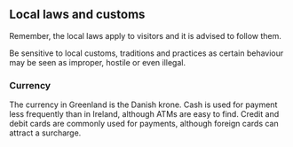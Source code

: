 ## Local laws and customs

Remember, the local laws apply to visitors and it is advised to follow them.

Be sensitive to local customs, traditions and practices as certain behaviour may be seen as improper, hostile or even illegal.

### **Currency**

The currency in Greenland is the Danish krone. Cash is used for payment less frequently than in Ireland, although ATMs are easy to find. Credit and debit cards are commonly used for payments, although foreign cards can attract a surcharge.